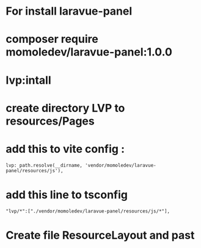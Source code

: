 # For install laravue-panel

# composer require momoledev/laravue-panel:1.0.0

# lvp:intall

# create directory LVP to resources/Pages

# add this to vite config :

`lvp: path.resolve(__dirname, 'vendor/momoledev/laravue-panel/resources/js'),`

# add this line to tsconfig

`"lvp/*":["./vendor/momoledev/laravue-panel/resources/js/*"],`

# Create file ResourceLayout and past
